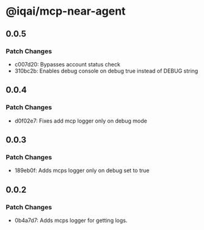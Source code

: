 # @iqai/mcp-near-agent

## 0.0.5

### Patch Changes

- c007d20: Bypasses account status check
- 310bc2b: Enables debug console on debug true instead of DEBUG string

## 0.0.4

### Patch Changes

- d0f02e7: Fixes add mcp logger only on debug mode

## 0.0.3

### Patch Changes

- 189eb0f: Adds mcps logger only on debug set to true

## 0.0.2

### Patch Changes

- 0b4a7d7: Adds mcps logger for getting logs.
